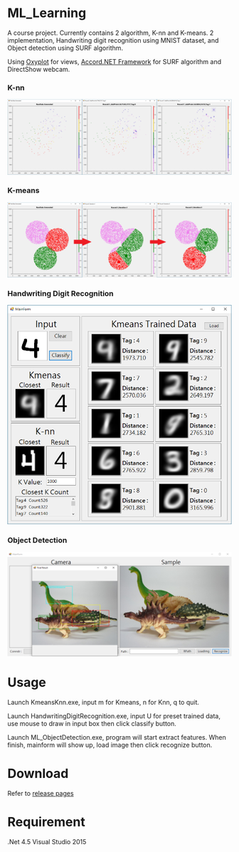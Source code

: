 # ML_Learning
A course project. Currently contains 2 algorithm, K-nn and K-means.
2 implementation, Handwriting digit recognition using MNIST dataset, and Object detection using SURF algorithm.

Using [Oxyplot](http://www.oxyplot.org/) for views, [Accord.NET Framework](http://accord-framework.net/) for SURF algorithm and DirectShow webcam.

### K-nn ###
![](https://raw.githubusercontent.com/aiex718/ML_Learning/master/Knn-Kmeans/Knn.png)


### K-means ###
![](https://raw.githubusercontent.com/aiex718/ML_Learning/master/Knn-Kmeans/Kmeans.png)


### Handwriting Digit Recognition ###
![](https://raw.githubusercontent.com/aiex718/ML_Learning/master/HandwritingDigitRecognition/HandwritingDigitRecognition.png)


### Object Detection ###
![](https://raw.githubusercontent.com/aiex718/ML_Learning/master/ML_ObjectDetection/ML_ObjectDetection.png)


# Usage
Launch KmeansKnn.exe, input m for Kmeans, n for Knn, q to quit.

Launch HandwritingDigitRecognition.exe, input U for preset trained data, use mouse to draw in input box then click classify button.

Launch ML_ObjectDetection.exe, program will start extract features. When finish, mainform will show up, load image then click recognize button.


# Download
Refer to [release pages](https://github.com/aiex718/ML_Learning/releases)


# Requirement
.Net 4.5
Visual Studio 2015

